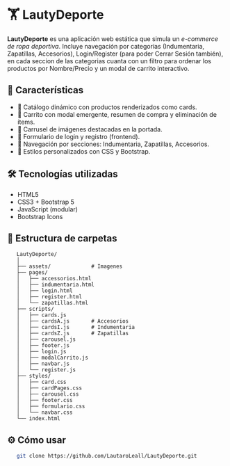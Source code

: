 # 🏋️ LautyDeporte

**LautyDeporte** es una aplicación web estática que simula un *e-commerce de ropa deportiva*. Incluye navegación por categorías (Indumentaria, Zapatillas, Accesorios), Login/Register (para poder Cerrar Sesión también), en cada seccion de las categorias cuanta con un filtro para ordenar los productos por Nombre/Precio y un modal de carrito interactivo.

## 🚀 Características

- 🧾 Catálogo dinámico con productos renderizados como cards.
- 🛒 Carrito con modal emergente, resumen de compra y eliminación de ítems.
- 🎠 Carrusel de imágenes destacadas en la portada.
- 👤 Formulario de login y registro (frontend).
- 🧭 Navegación por secciones: Indumentaria, Zapatillas, Accesorios.
- 🎨 Estilos personalizados con CSS y Bootstrap.

## 🛠️ Tecnologías utilizadas

- HTML5
- CSS3 + Bootstrap 5
- JavaScript (modular)
- Bootstrap Icons

## 📁 Estructura de carpetas

```
   LautyDeporte/
   │
   ├── assets/             # Imagenes
   ├── pages/
   │   ├── accessorios.html
   │   ├── indumentaria.html
   │   ├── login.html
   │   ├── register.html
   │   └── zapatillas.html
   ├── scripts/
   │   ├── cards.js
   │   ├── cardsA.js       # Accesorios 
   │   ├── cardsI.js       # Indumentaria 
   │   ├── cardsZ.js       # Zapatillas
   │   ├── carousel.js
   │   ├── footer.js
   │   ├── login.js
   │   ├── modalCarrito.js
   │   ├── navbar.js
   │   └── register.js
   ├── styles/
   │   ├── card.css
   │   ├── cardPages.css
   │   ├── carousel.css
   │   ├── footer.css
   │   ├── formulario.css
   │   └── navbar.css
   └── index.html
```

## ⚙️ Cómo usar

```bash
   git clone https://github.com/LautaroLeall/LautyDeporte.git
```
